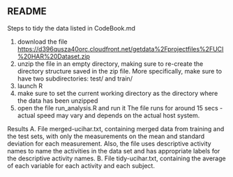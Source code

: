 README
------


Steps to tidy the data listed in CodeBook.md
1. download the file https://d396qusza40orc.cloudfront.net/getdata%2Fprojectfiles%2FUCI%20HAR%20Dataset.zip
2. unzip the file in an empty directory, making sure to re-create the directory structure saved in the zip 
   file. More specifically, make sure to have two subdirectories: test/ and train/
3. launch R
4. make sure to set the current working directory as the directory where the data has been unzipped
5. open the file run_analysis.R and run it
   The file runs for around 15 secs - actual speed may vary and depends on the actual host system.

Results
A. File merged-ucihar.txt, containing merged data from training and the test sets, with only the measurements
   on the mean and standard deviation for each measurement. Also, the file uses descriptive activity names to
   name the activities in the data set and has appropriate labels for the descriptive activity names.
B. File tidy-ucihar.txt, containing the average of each variable for each activity and each subject.
